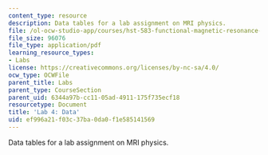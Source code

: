 ```yaml
---
content_type: resource
description: Data tables for a lab assignment on MRI physics.
file: /ol-ocw-studio-app/courses/hst-583-functional-magnetic-resonance-imaging-data-acquisition-and-analysis-fall-2008/ef996a21f03c37ba0da0f1e585141569_lab4_data_rg.pdf
file_size: 96076
file_type: application/pdf
learning_resource_types:
- Labs
license: https://creativecommons.org/licenses/by-nc-sa/4.0/
ocw_type: OCWFile
parent_title: Labs
parent_type: CourseSection
parent_uid: 6344a97b-cc11-05ad-4911-175f735ecf18
resourcetype: Document
title: 'Lab 4: Data'
uid: ef996a21-f03c-37ba-0da0-f1e585141569
---
```

Data tables for a lab assignment on MRI physics.